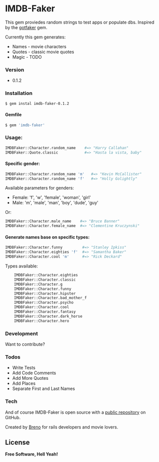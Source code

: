 # IMDB-Faker 

This gem proviedes random strings to test apps or populate dbs.
Inspired by the [gotfaker] gem.

Currently this gem generates:

  - Names - movie characters
  - Quotes - classic movie quotes
  - Magic - TODO

### Version

  - 0.1.2


### Installation


```sh
$ gem instal imdb-faker-0.1.2
```

#### Gemfile

```sh
$ gem 'imdb-faker'
```


### Usage:
```sh
IMDBFaker::Character.random_name    #=> "Harry Callahan"
IMDBFaker::Quote.classic            #=> "Hasta la vista, baby"
```
#### Specific gender:
```sh
IMDBFaker::Character.random_name 'm'   #=> "Kevin McCallister"
IMDBFaker::Character.random_name 'f'   #=> "Holly Golightly"
```

Available parameters for genders:

  - Female: 'f', 'w', 'female', 'woman', 'girl'
  - Male: 'm', 'male', 'man', 'boy', 'dude', 'guy'
    

Or:
```sh
IMDBFaker::Character.male_name    #=> "Bruce Banner"
IMDBFaker::Character.female_name  #=> "Clementine Kruczynski"
```

#### Generate names base on specific types:
```sh
IMDBFaker::Character.funny         #=> "Stanley Ipkiss" 
IMDBFaker::Character.eighties 'f'  #=> "Samantha Baker" 
IMDBFaker::Character.cool 'm'      #=> "Rick Deckard" 
```

Types available:
```sh
	IMDBFaker::Character.eighties
	IMDBFaker::Character.classic
	IMDBFaker::Character.g
	IMDBFaker::Character.funny
	IMDBFaker::Character.hipster
	IMDBFaker::Character.bad_mother_f
	IMDBFaker::Character.psycho
	IMDBFaker::Character.cool
	IMDBFaker::Character.fantasy
	IMDBFaker::Character.dark_horse
	IMDBFaker::Character.hero
```

### Development

Want to contribute? 

### Todos

 - Write Tests
 - Add Code Comments
 - Add More Quotes
 - Add Places
 - Separate First and Last Names


### Tech

And of course IMDB-Faker is open source with a [public repository][imdbfaker] on GitHub.
 
 
Created by [Breno][twitter] for rails developers and movie lovers.


License
----



**Free Software, Hell Yeah!**


   [imdbfaker]: <https://github.com/brenodamata/imdb-faker>
   [gotfaker]: <https://github.com/tonymai/gotfaker>
   [git-repo-url]: <https://github.com/brenodamata/imdb-faker.git>
   [breno]: <http:/breno.us>
   [twitter]: <http://twitter.com/brenodamata>
   